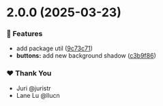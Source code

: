 # 2.0.0 (2025-03-23)

### 🚀 Features

- add package util ([9c73c71](https://github.com/llucn/tuskydesign/commit/9c73c71))
- **buttons:** add new background shadow ([c3b9f86](https://github.com/llucn/tuskydesign/commit/c3b9f86))

### ❤️ Thank You

- Juri @juristr
- Lane Lu @llucn